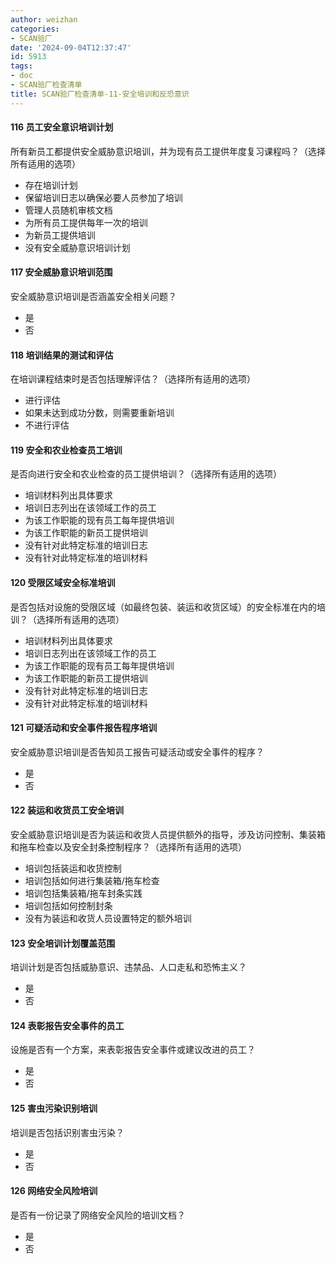 ```yaml
---
author: weizhan
categories:
- SCAN验厂
date: '2024-09-04T12:37:47'
id: 5913
tags:
- doc
- SCAN验厂检查清单
title: SCAN验厂检查清单-11-安全培训和反恐意识
---
```


#### 116 员工安全意识培训计划

所有新员工都提供安全威胁意识培训，并为现有员工提供年度复习课程吗？（选择所有适用的选项）

  * 存在培训计划
  * 保留培训日志以确保必要人员参加了培训
  * 管理人员随机审核文档
  * 为所有员工提供每年一次的培训
  * 为新员工提供培训
  * 没有安全威胁意识培训计划

#### 117 安全威胁意识培训范围

安全威胁意识培训是否涵盖安全相关问题？

  * 是
  * 否

#### 118 培训结果的测试和评估

在培训课程结束时是否包括理解评估？（选择所有适用的选项）

  * 进行评估
  * 如果未达到成功分数，则需要重新培训
  * 不进行评估

#### 119 安全和农业检查员工培训

是否向进行安全和农业检查的员工提供培训？（选择所有适用的选项）

  * 培训材料列出具体要求
  * 培训日志列出在该领域工作的员工
  * 为该工作职能的现有员工每年提供培训
  * 为该工作职能的新员工提供培训
  * 没有针对此特定标准的培训日志
  * 没有针对此特定标准的培训材料

#### 120 受限区域安全标准培训

是否包括对设施的受限区域（如最终包装、装运和收货区域）的安全标准在内的培训？（选择所有适用的选项）

  * 培训材料列出具体要求
  * 培训日志列出在该领域工作的员工
  * 为该工作职能的现有员工每年提供培训
  * 为该工作职能的新员工提供培训
  * 没有针对此特定标准的培训日志
  * 没有针对此特定标准的培训材料

#### 121 可疑活动和安全事件报告程序培训

安全威胁意识培训是否告知员工报告可疑活动或安全事件的程序？

  * 是
  * 否

#### 122 装运和收货员工安全培训

安全威胁意识培训是否为装运和收货人员提供额外的指导，涉及访问控制、集装箱和拖车检查以及安全封条控制程序？（选择所有适用的选项）

  * 培训包括装运和收货控制
  * 培训包括如何进行集装箱/拖车检查
  * 培训包括集装箱/拖车封条实践
  * 培训包括如何控制封条
  * 没有为装运和收货人员设置特定的额外培训

#### 123 安全培训计划覆盖范围

培训计划是否包括威胁意识、违禁品、人口走私和恐怖主义？

  * 是
  * 否

#### 124 表彰报告安全事件的员工

设施是否有一个方案，来表彰报告安全事件或建议改进的员工？

  * 是
  * 否

#### 125 害虫污染识别培训

培训是否包括识别害虫污染？

  * 是
  * 否

#### 126 网络安全风险培训

是否有一份记录了网络安全风险的培训文档？

  * 是
  * 否

